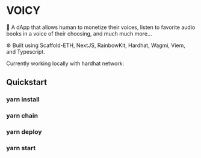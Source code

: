 # VOICY

🧪 A dApp that allows human to monetize their voices, listen to favorite audio books in a voice of their choosing, and much much more...

⚙️ Built using Scaffold-ETH, NextJS, RainbowKit, Hardhat, Wagmi, Viem, and Typescript.

Currently working locally with hardhat network:

## Quickstart

### yarn install
### yarn chain
### yarn deploy
### yarn start


